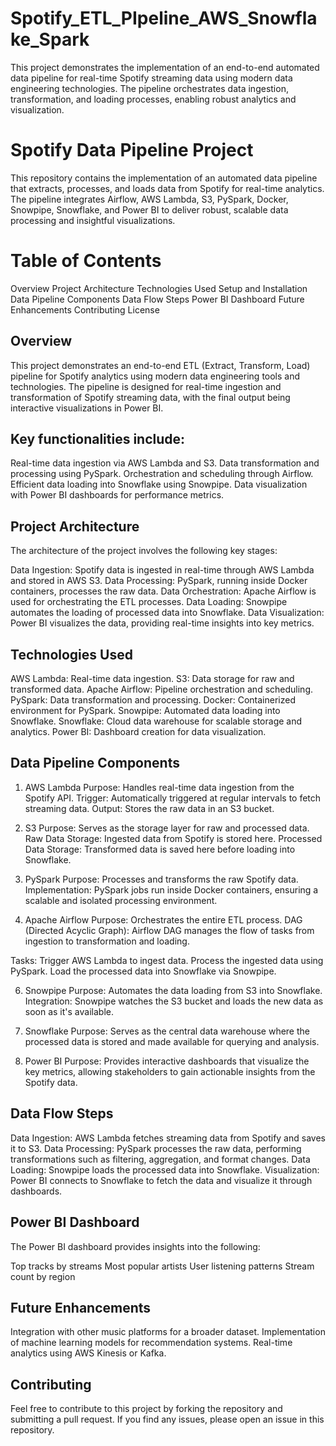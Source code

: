 # Spotify_ETL_PIpeline_AWS_Snowflake_Spark
This project demonstrates the implementation of an end-to-end automated data pipeline for real-time Spotify streaming data using modern data engineering technologies. The pipeline orchestrates data ingestion, transformation, and loading processes, enabling robust analytics and visualization.

# Spotify Data Pipeline Project
This repository contains the implementation of an automated data pipeline that extracts, processes, and loads data from Spotify for real-time analytics. The pipeline integrates Airflow, AWS Lambda, S3, PySpark, Docker, Snowpipe, Snowflake, and Power BI to deliver robust, scalable data processing and insightful visualizations.

# Table of Contents
Overview
Project Architecture
Technologies Used
Setup and Installation
Data Pipeline Components
Data Flow Steps
Power BI Dashboard
Future Enhancements
Contributing
License

## Overview
This project demonstrates an end-to-end ETL (Extract, Transform, Load) pipeline for Spotify analytics using modern data engineering tools and technologies. The pipeline is designed for real-time ingestion and transformation of Spotify streaming data, with the final output being interactive visualizations in Power BI.

## Key functionalities include:

Real-time data ingestion via AWS Lambda and S3.
Data transformation and processing using PySpark.
Orchestration and scheduling through Airflow.
Efficient data loading into Snowflake using Snowpipe.
Data visualization with Power BI dashboards for performance metrics.

## Project Architecture

The architecture of the project involves the following key stages:

Data Ingestion: Spotify data is ingested in real-time through AWS Lambda and stored in AWS S3.
Data Processing: PySpark, running inside Docker containers, processes the raw data.
Data Orchestration: Apache Airflow is used for orchestrating the ETL processes.
Data Loading: Snowpipe automates the loading of processed data into Snowflake.
Data Visualization: Power BI visualizes the data, providing real-time insights into key metrics.

## Technologies Used
AWS Lambda: Real-time data ingestion.
S3: Data storage for raw and transformed data.
Apache Airflow: Pipeline orchestration and scheduling.
PySpark: Data transformation and processing.
Docker: Containerized environment for PySpark.
Snowpipe: Automated data loading into Snowflake.
Snowflake: Cloud data warehouse for scalable storage and analytics.
Power BI: Dashboard creation for data visualization.

## Data Pipeline Components
1. AWS Lambda
Purpose: Handles real-time data ingestion from the Spotify API.
Trigger: Automatically triggered at regular intervals to fetch streaming data.
Output: Stores the raw data in an S3 bucket.

2. S3
Purpose: Serves as the storage layer for raw and processed data.
Raw Data Storage: Ingested data from Spotify is stored here.
Processed Data Storage: Transformed data is saved here before loading into Snowflake.

4. PySpark
Purpose: Processes and transforms the raw Spotify data.
Implementation: PySpark jobs run inside Docker containers, ensuring a scalable and isolated processing environment.

5. Apache Airflow
Purpose: Orchestrates the entire ETL process.
DAG (Directed Acyclic Graph): Airflow DAG manages the flow of tasks from ingestion to transformation and loading.

Tasks:
Trigger AWS Lambda to ingest data.
Process the ingested data using PySpark.
Load the processed data into Snowflake via Snowpipe.

6. Snowpipe
Purpose: Automates the data loading from S3 into Snowflake.
Integration: Snowpipe watches the S3 bucket and loads the new data as soon as it's available.

7. Snowflake
Purpose: Serves as the central data warehouse where the processed data is stored and made available for querying and analysis.

8. Power BI
Purpose: Provides interactive dashboards that visualize the key metrics, allowing stakeholders to gain actionable insights from the Spotify data.

## Data Flow Steps
Data Ingestion: AWS Lambda fetches streaming data from Spotify and saves it to S3.
Data Processing: PySpark processes the raw data, performing transformations such as filtering, aggregation, and format changes.
Data Loading: Snowpipe loads the processed data into Snowflake.
Visualization: Power BI connects to Snowflake to fetch the data and visualize it through dashboards.

## Power BI Dashboard
The Power BI dashboard provides insights into the following:

Top tracks by streams
Most popular artists
User listening patterns
Stream count by region

## Future Enhancements
Integration with other music platforms for a broader dataset.
Implementation of machine learning models for recommendation systems.
Real-time analytics using AWS Kinesis or Kafka.

## Contributing
Feel free to contribute to this project by forking the repository and submitting a pull request. If you find any issues, please open an issue in this repository.

